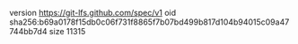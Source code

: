 version https://git-lfs.github.com/spec/v1
oid sha256:b69a0178f15db0c06f731f8865f7b07bd499b817d104b94015c09a47744bb7d4
size 11315
